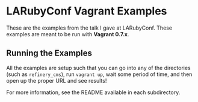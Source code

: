 # LARubyConf Vagrant Examples

These are the examples from the talk I gave at LARubyConf.
These examples are meant to be run with **Vagrant 0.7.x**.

## Running the Examples

All the examples are setup such that you can go into any
of the directories (such as `refinery_cms`), run `vagrant up`,
wait some period of time, and then open up the proper URL and
see results!

For more information, see the README available in each
subdirectory.
